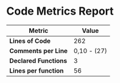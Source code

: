 # Code Metrics Report

| Metric                          | Value       |
|---------------------------------|-------------|
| **Lines of Code**               | 262         |
| **Comments per Line**           | 0,10 - (27) |
| **Declared Functions**          | 3           |
| **Lines per function**          | 56          |


